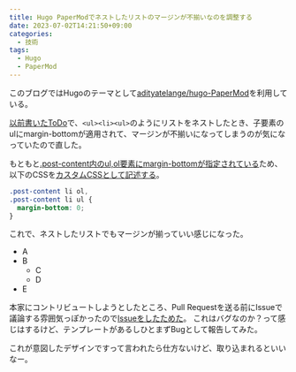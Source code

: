 ```yaml
---
title: Hugo PaperModでネストしたリストのマージンが不揃いなのを調整する
date: 2023-07-02T14:21:50+09:00
categories:
  - 技術
tags:
  - Hugo
  - PaperMod
---
```


このブログではHugoのテーマとして[adityatelange/hugo-PaperMod](https://github.com/adityatelange/hugo-PaperMod)を利用している。

[以前書いたToDo](/2023/06/22/hugo-and-cloudflare-pages/#todo)で、`<ul><li><ul>`のようにリストをネストしたとき、子要素のulにmargin-bottomが適用されて、マージンが不揃いになってしまうのが気になっていたので直した。

もともと[.post-content内のul,ol要素にmargin-bottomが指定されている](https://github.com/adityatelange/hugo-PaperMod/blob/4a924cef54081b61530a30bd69d442ae95f16561/assets/css/common/post-single.css#L94)ため、以下のCSSを[カスタムCSSとして記述する](https://github.com/shimoju/shimoju.jp/blob/a57d12858c9e3b46e540c394fc8ceac3041fc77d/assets/css/extended/override.css#L34)。

```css
.post-content li ol,
.post-content li ul {
  margin-bottom: 0;
}
```

これで、ネストしたリストでもマージンが揃っていい感じになった。

- A
- B
  - C
  - D
- E

本家にコントリビュートしようとしたところ、Pull Requestを送る前にIssueで議論する雰囲気っぽかったので[Issueをしたためた](https://github.com/adityatelange/hugo-PaperMod/issues/1251)。
これはバグなのか？って感じはするけど、テンプレートがあるしひとまずBugとして報告してみた。

これが意図したデザインですって言われたら仕方ないけど、取り込まれるといいなー。
